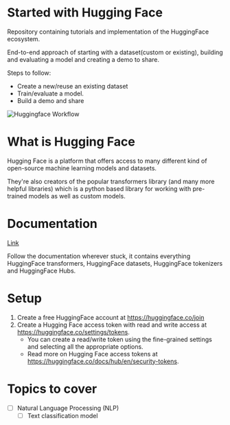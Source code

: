 # Started with Hugging Face

Repository containing tutorials and implementation of the HuggingFace ecosystem.

End-to-end approach of starting with a dataset(custom or existing), building and evaluating a model and creating a demo to share.

Steps to follow:

- Create a new/reuse an existing dataset
- Train/evaluate a model.
- Build a demo and share

![Huggingface Workflow](https://github.com/user-attachments/assets/519979cd-5103-453b-bee6-5414568406cb)

# What is Hugging Face

Hugging Face is a platform that offers access to many different kind of open-source machine learning models and datasets.

They're also creators of the popular transformers library (and many more helpful libraries) which is a python based library for working with pre-trained models as well as custom models.

# Documentation

[Link](https://huggingface.co/docs)

Follow the documentation wherever stuck, it contains everything HuggingFace transformers, HuggingFace datasets, HuggingFace tokenizers and HuggingFace Hubs.


# Setup

1. Create a free HuggingFace account at https://huggingface.co/join
2. Create a Hugging Face access token with read and write access at https://huggingface.co/settings/tokens.
    - You can create a read/write token using the fine-grained settings and selecting all the appropriate options.
    - Read more on Hugging Face access tokens at https://huggingface.co/docs/hub/en/security-tokens.
  

# Topics to cover

- [ ] Natural Language Processing (NLP)
    - [ ] Text classification model      

